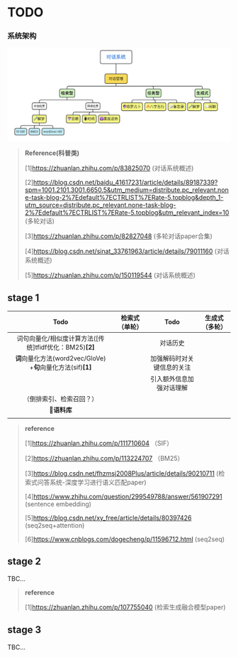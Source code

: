 # TODO

### 系统架构

![system_overview](./system_overview.png)

> **Reference(科普类)**
>
> [1]https://zhuanlan.zhihu.com/p/83825070 (对话系统概述)
>
> [2]https://blog.csdn.net/baidu_41617231/article/details/89187339?spm=1001.2101.3001.6650.5&utm_medium=distribute.pc_relevant.none-task-blog-2%7Edefault%7ECTRLIST%7ERate-5.topblog&depth_1-utm_source=distribute.pc_relevant.none-task-blog-2%7Edefault%7ECTRLIST%7ERate-5.topblog&utm_relevant_index=10 (多轮对话)
>
> [3]https://zhuanlan.zhihu.com/p/82827048 (多轮对话paper合集)
>
> [4]https://blog.csdn.net/sinat_33761963/article/details/79011160 (对话系统概述)
>
> [5]https://zhuanlan.zhihu.com/p/150119544 (对话系统概述)

## stage 1

|                             Todo                             | 检索式（单轮） |            Todo            | 生成式（多轮） |
| :----------------------------------------------------------: | :------------: | :------------------------: | :------------: |
|   词句向量化/相似度计算方法([传统]tfidf优化：BM25)**[2]**    |                |          对话历史          |                |
| **词**向量化方法(word2vec/GloVe) +**句**向量化方法(sif)**[1]** |                | 加强解码时对关键信息的关注 |                |
|                                                              |                |  引入额外信息加强对话理解  |                |
|                   （倒排索引、检索召回？）                   |                |                            |                |
|                         🌟**语料库**                          |                |                            |                |
|                                                              |                |                            |                |

> **reference**
>
> [1]https://zhuanlan.zhihu.com/p/111710604 （SIF）
>
> [2]https://zhuanlan.zhihu.com/p/113224707 （BM25）
>
> [3]https://blog.csdn.net/fhzmsj2008Plus/article/details/90210711 (检索式问答系统-深度学习进行语义匹配paper)
>
> [4]https://www.zhihu.com/question/299549788/answer/561907291 (sentence embedding)
>
> [5]https://blog.csdn.net/xy_free/article/details/80397426 (seq2seq+attention)
>
> [6]https://www.cnblogs.com/dogecheng/p/11596712.html (seq2seq)

## stage 2

TBC...

> **reference**
>
> [1]https://zhuanlan.zhihu.com/p/107755040 (检索生成融合模型paper)

## stage 3

TBC...

